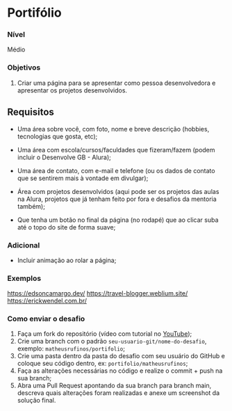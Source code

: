 # Portifólio

### Nível

Médio

### Objetivos

1. Criar uma página para se apresentar como pessoa desenvolvedora e apresentar os projetos desenvolvidos.

## Requisitos

- Uma área sobre você, com foto, nome e breve descrição (hobbies, tecnologias que gosta, etc);

- Uma área com escola/cursos/faculdades que fizeram/fazem (podem incluir o Desenvolve GB - Alura);

- Uma área de contato, com e-mail e telefone (ou os dados de contato que se sentirem mais à vontade em divulgar);

- Área com projetos desenvolvidos (aqui pode ser os projetos das aulas na Alura, projetos que já tenham feito por fora e desafios da mentoria também);

- Que tenha um botão no final da página (no rodapé) que ao clicar suba até o topo do site de forma suave;

### Adicional

- Incluir animação ao rolar a página;

### Exemplos

https://edsoncamargo.dev/
https://travel-blogger.weblium.site/
https://erickwendel.com.br/

### Como enviar o desafio

1. Faça um fork do repositório (vídeo com tutorial no [YouTube](https://www.youtube.com/watch?v=l1rwvDvD1og));
2. Crie uma branch com o padrão `seu-usuario-git/nome-do-desafio`, exemplo: `matheusrufinos/portifolio`;
3. Crie uma pasta dentro da pasta do desafio com seu usuário do GitHub e coloque seu código dentro, ex: `portifolio/matheusrufinos`;
4. Faça as alterações necessárias no código e realize o commit + push na sua branch;
5. Abra uma Pull Request apontando da sua branch para branch main, descreva quais alterações foram realizadas e anexe um screenshot da solução final.
